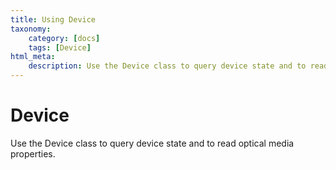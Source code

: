 ```yaml
---
title: Using Device
taxonomy:
    category: [docs]
    tags: [Device]
html_meta:
    description: Use the Device class to query device state and to read optical media properties 
---
```


# Device

Use the Device class to query device state and to read optical media properties.
